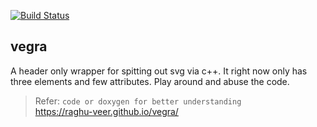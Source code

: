 [![Build Status](https://travis-ci.org/raghu-veer/vegra.svg?branch=master)](https://travis-ci.org/raghu-veer/vegra)
## vegra
 A header only wrapper for spitting out svg via c++. 
  It right now only has three elements and few attributes.
  Play around and abuse the code.

  > Refer: `code or doxygen for better understanding`<br>
  > https://raghu-veer.github.io/vegra/
   
